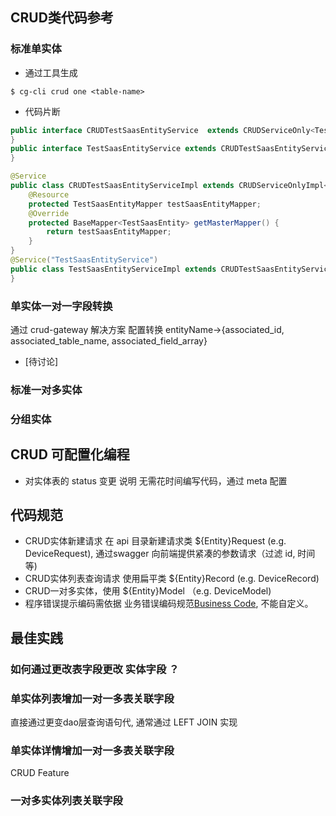 ## CRUD类代码参考

### 标准单实体 
- 通过工具生成
```shell
$ cg-cli crud one <table-name>
```

- 代码片断
```java
public interface CRUDTestSaasEntityService  extends CRUDServiceOnly<TestSaasEntity> {
}
public interface TestSaasEntityService extends CRUDTestSaasEntityService {
}
```
```java
@Service
public class CRUDTestSaasEntityServiceImpl extends CRUDServiceOnlyImpl<TestSaasEntity> implements CRUDTestSaasEntityService {
    @Resource
    protected TestSaasEntityMapper testSaasEntityMapper;
    @Override
    protected BaseMapper<TestSaasEntity> getMasterMapper() {
        return testSaasEntityMapper;
    }
}
@Service("TestSaasEntityService")
public class TestSaasEntityServiceImpl extends CRUDTestSaasEntityServiceImpl implements TestSaasEntityService {
}
```

### 单实体一对一字段转换
通过 crud-gateway 解决方案 配置转换 entityName->{associated_id,  associated_table_name, associated_field_array}
- [待讨论]

### 标准一对多实体


### 分组实体


## CRUD 可配置化编程
- 对实体表的 status 变更 说明
  无需花时间编写代码，通过 meta 配置
  

## 代码规范
- CRUD实体新建请求 在 api 目录新建请求类 ${Entity}Request (e.g. DeviceRequest), 通过swagger 向前端提供紧凑的参数请求（过滤 id, 时间等)
- CRUD实体列表查询请求 使用扁平类 ${Entity}Record (e.g.  DeviceRecord)
- CRUD一对多实体，使用 ${Entity}Model （e.g. DeviceModel)
- 程序错误提示编码需依据 业务错误编码规范[Business Code](https://github.com/kequandian/dev_docs/blob/master/Business%20Code.md), 不能自定义。

## 最佳实践

### 如何通过更改表字段更改 实体字段 ？

### 单实体列表增加一对一多表关联字段

直接通过更变dao层查询语句代, 通常通过 LEFT JOIN 实现

### 单实体详情增加一对一多表关联字段
CRUD Feature

### 一对多实体列表关联字段 

